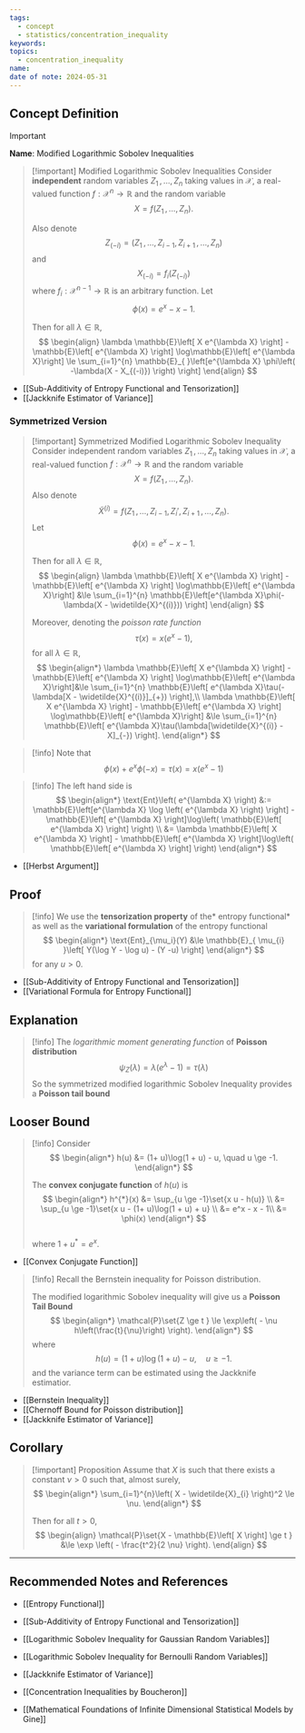 ```yaml
---
tags:
  - concept
  - statistics/concentration_inequality
keywords: 
topics:
  - concentration_inequality
name: 
date of note: 2024-05-31
---
```


## Concept Definition

>[!important]
>**Name**: Modified Logarithmic Sobolev Inequalities

>[!important] Modified Logarithmic Sobolev Inequalities
>Consider **independent** random variables $Z_1 \,{,}\ldots{,}\, Z_n$ taking values in $\mathcal{X}$, a real-valued function $f: \mathcal{X}^n \to \mathbb{R}$ and the random variable $$X = f(Z_1  \,{,}\ldots{,}\, Z_n).$$ 
>
>Also denote $$Z_{(-i)}= (Z_1  \,{,}\ldots{,}\, Z_{i-1}, Z_{i+1} \,{,}\ldots{,}\, Z_n)$$ and $$X_{(-i)} = f_i(Z_{(-i)})$$ where $f_i: \mathcal{X}^{n-1} \to \mathbb{R}$ is an arbitrary function. Let $$\phi(x) = e^x -x -1.$$
> 
>Then for all $\lambda \in \mathbb{R}$,
>$$
> \begin{align}
> \lambda  \mathbb{E}\left[ X  e^{\lambda X} \right] -  \mathbb{E}\left[ e^{\lambda X} \right] \log\mathbb{E}\left[ e^{\lambda X}\right]  \le \sum_{i=1}^{n} \mathbb{E}_{  }\left[e^{\lambda X} \phi\left( -\lambda(X - X_{(-i)}) \right)  \right]
> \end{align}
>$$ 

- [[Sub-Additivity of Entropy Functional and Tensorization]]
- [[Jackknife Estimator of Variance]]

### Symmetrized Version

>[!important] Symmetrized Modified Logarithmic Sobolev Inequality
>Consider independent random variables $Z_1 \,{,}\ldots{,}\, Z_n$ taking values in $\mathcal{X}$, a real-valued function $f: \mathcal{X}^n \to \mathbb{R}$ and the random variable $$X = f(Z_1 \,{,}\ldots{,}\, Z_n).$$ Also denote $$\widetilde{X}^{(i)} = f(Z_1 \,{,}\ldots{,}\, Z_{i-1}, Z_i', Z_{i+1} \,{,}\ldots{,}\, Z_n).$$ Let $$\phi(x) = e^x -x -1.$$
>
> Then for all $\lambda \in \mathbb{R}$,
> $$
> \begin{align}
> \lambda  \mathbb{E}\left[ X  e^{\lambda X} \right] -  \mathbb{E}\left[ e^{\lambda X} \right] \log\mathbb{E}\left[ e^{\lambda X}\right] &\le \sum_{i=1}^{n} \mathbb{E}\left[e^{\lambda X}\phi(-\lambda(X - \widetilde{X}^{(i)}))  \right]
> \end{align}
>$$  
>
>Moreover, denoting the *poisson rate function* $$\tau(x) = x(e^x - 1),$$ for all $\lambda \in \mathbb{R}$,
>$$
> \begin{align*}
> \lambda  \mathbb{E}\left[ X  e^{\lambda X} \right] -  \mathbb{E}\left[ e^{\lambda X} \right] \log\mathbb{E}\left[ e^{\lambda X}\right]&\le \sum_{i=1}^{n} \mathbb{E}\left[ e^{\lambda X}\tau(-\lambda[X - \widetilde{X}^{(i)}]_{+}) \right],\\
> \lambda  \mathbb{E}\left[ X  e^{\lambda X} \right] -  \mathbb{E}\left[ e^{\lambda X} \right] \log\mathbb{E}\left[ e^{\lambda X}\right] &\le \sum_{i=1}^{n} \mathbb{E}\left[ e^{\lambda X}\tau(\lambda[\widetilde{X}^{(i)} - X]_{-}) \right].
> \end{align*}
>$$ 

>[!info]
>Note that
>$$
>\phi(x) + e^x \phi(-x) = \tau(x) = x(e^x - 1)
>$$

>[!info]
>The left hand side is
>$$
>\begin{align*}
>\text{Ent}\left( e^{\lambda X} \right) &:=  \mathbb{E}\left[e^{\lambda X} \log \left( e^{\lambda X} \right)  \right] -  \mathbb{E}\left[ e^{\lambda X} \right]\log\left( \mathbb{E}\left[ e^{\lambda X} \right] \right) \\
>&= \lambda \mathbb{E}\left[ X e^{\lambda X}  \right] -  \mathbb{E}\left[ e^{\lambda X} \right]\log\left( \mathbb{E}\left[ e^{\lambda X} \right] \right)
\end{align*}
>$$

- [[Herbst Argument]]

## Proof

>[!info]
>We use the **tensorization property** of the* entropy functional* as well as the **variational formulation** of the entropy functional
>$$
>\begin{align*}
> \text{Ent}_{\mu_i}(Y) &\le  \mathbb{E}_{ \mu_{i} }\left[ Y(\log Y - \log u) - (Y -u) \right]
> \end{align*}
>$$
>for any $u > 0.$

- [[Sub-Additivity of Entropy Functional and Tensorization]]
- [[Variational Formula for Entropy Functional]]


## Explanation



>[!info]
>The *logarithmic moment generating function* of **Poisson distribution**
>$$\psi_{Z}(\lambda) = \lambda (e^{\lambda} - 1) = \tau(\lambda)$$
>So the symmetrized modified logarithmic Sobolev Inequality provides a **Poisson tail bound**

## Looser Bound


>[!info]
>Consider
>$$
> \begin{align*}
> h(u) &= (1+ u)\log(1 + u) - u, \quad u \ge -1.
> \end{align*}
> $$  
> 
>The **convex conjugate function** of $h(u)$ is
>$$
> \begin{align*}
> h^{*}(x) &= \sup_{u \ge -1}\set{x u - h(u)} \\
> &=  \sup_{u \ge -1}\set{x u - (1+ u)\log(1 + u) + u} \\
> &= e^x - x - 1\\
> &= \phi(x)
> \end{align*}
>$$  
>where $1+ u^{*}= e^{x}$. 

- [[Convex Conjugate Function]]

>[!info]
>Recall the Bernstein inequality for Poisson distribution.
>
>The modified logarithmic Sobolev inequality will give us a **Poisson Tail Bound**
>$$
> \begin{align*}
> \mathcal{P}\set{Z \ge t } \le \exp\left( - \nu h\left(\frac{t}{\nu}\right) \right).
> \end{align*}
>$$
>where $$h(u) = (1+ u)\log(1 + u) - u, \quad u \ge -1.$$
>and the variance term can be estimated using the Jackknife estimatior.
 
- [[Bernstein Inequality]]
- [[Chernoff Bound for Poisson distribution]]
- [[Jackknife Estimator of Variance]]





## Corollary


>[!important] Proposition
>Assume that $X$ is such that there exists a constant $\nu > 0$ such that, almost surely,
>$$
> \begin{align*}
> \sum_{i=1}^{n}\left( X - \widetilde{X}_{i} \right)^2 \le \nu.
> \end{align*}
>$$  
>
>Then for all $t > 0$,
>$$
> \begin{align}
> \mathcal{P}\set{X -  \mathbb{E}\left[ X \right] \ge t } &\le \exp \left( - \frac{t^2}{2 \nu} \right). 
> \end{align}
>$$ 





-----------
##  Recommended Notes and References

- [[Entropy Functional]]
- [[Sub-Additivity of Entropy Functional and Tensorization]]
- [[Logarithmic Sobolev Inequality for Gaussian Random Variables]]
- [[Logarithmic Sobolev Inequality for Bernoulli Random Variables]]

- [[Jackknife Estimator of Variance]]


- [[Concentration Inequalities by Boucheron]]
- [[Mathematical Foundations of Infinite Dimensional Statistical Models by Gine]]